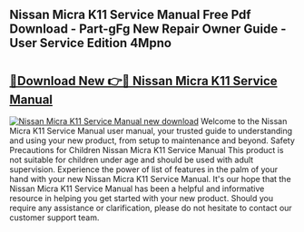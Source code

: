 ## Nissan Micra K11 Service Manual Free Pdf Download - Part-gFg New Repair Owner Guide - User Service Edition 4Mpno

# <h2><a href="http://cf20331.oget.top/?id=Nissan+Micra+K11+Service+Manual">🔗Download New 👉🔴 Nissan Micra K11 Service Manual</a></h2>

[![Nissan Micra K11 Service Manual new download](https://i.imgur.com/5g1atiW.png)](http://cf20331.oget.top/?id=Nissan+Micra+K11+Service+Manual)
Welcome to the Nissan Micra K11 Service Manual user manual, your trusted guide to understanding and using your new product, from setup to maintenance and beyond. Safety Precautions for Children Nissan Micra K11 Service Manual This product is not suitable for children under age and should be used with adult supervision. Experience the power of list of features in the palm of your hand with your new Nissan Micra K11 Service Manual. It's our hope that the Nissan Micra K11 Service Manual has been a helpful and informative resource in helping you get started with your new product. Should you require any assistance or clarification, please do not hesitate to contact our customer support team.
